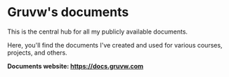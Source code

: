 # Gruvw's documents

This is the central hub for all my publicly available documents.

Here, you'll find the documents I've created and used for various courses, projects, and others.

**Documents website: <https://docs.gruvw.com>**
